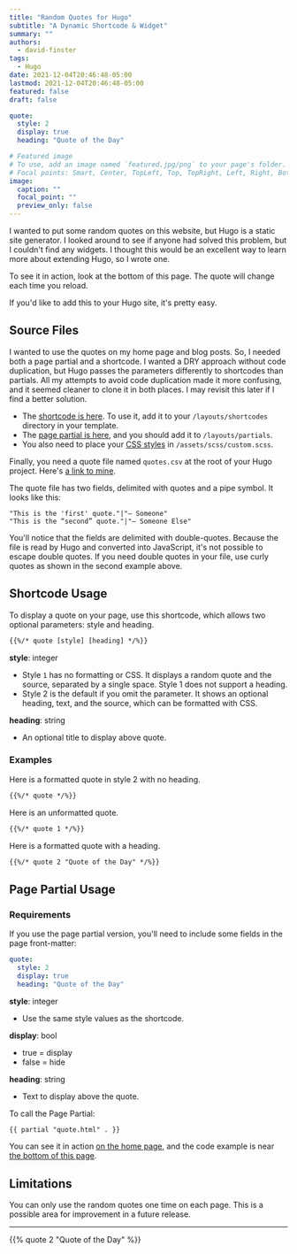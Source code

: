 ```yaml
---
title: "Random Quotes for Hugo"
subtitle: "A Dynamic Shortcode & Widget"
summary: ""
authors:
  - david-finster
tags:
  - Hugo
date: 2021-12-04T20:46:48-05:00
lastmod: 2021-12-04T20:46:48-05:00
featured: false
draft: false

quote: 
  style: 2
  display: true
  heading: "Quote of the Day"

# Featured image
# To use, add an image named `featured.jpg/png` to your page's folder.
# Focal points: Smart, Center, TopLeft, Top, TopRight, Left, Right, BottomLeft, Bottom, BottomRight.
image:
  caption: ""
  focal_point: ""
  preview_only: false
---
```

I wanted to put some random quotes on this website, but Hugo is a static site generator. I looked around to see if anyone had solved this problem, but I couldn't find any widgets. I thought this would be an excellent way to learn more about extending Hugo, so I wrote one. 

To see it in action, look at the bottom of this page. The quote will change each time you reload. 

If you'd like to add this to your Hugo site, it's pretty easy. 

## Source Files

I wanted to use the quotes on my home page and blog posts. So, I needed both a page partial and a shortcode. I wanted a DRY approach without code duplication, but Hugo passes the parameters differently to shortcodes than partials. All my attempts to avoid code duplication made it more confusing, and it seemed cleaner to clone it in both places. I may revisit this later if I find a better solution.

* The [shortcode is here](https://github.com/dfinr/www.dfinr.com/blob/master/layouts/shortcodes/quote.html). To use it, add it to your `/layouts/shortcodes` directory in your template.
* The [page partial is here](https://github.com/dfinr/www.dfinr.com/blob/master/layouts/partials/quote.html), and you should add it to `/layouts/partials`.
* You also need to place your [CSS styles](https://github.com/dfinr/www.dfinr.com/blob/master/assets/scss/custom.scss) in `/assets/scss/custom.scss`.

Finally, you need a quote file named `quotes.csv` at the root of your Hugo project. Here's [a link to mine](https://github.com/dfinr/www.dfinr.com/blob/master/quotes.csv).

The quote file has two fields, delimited with quotes and a pipe symbol. It looks like this:

    "This is the 'first' quote."|"— Someone"
    "This is the “second” quote."|"— Someone Else"

You'll notice that the fields are delimited with double-quotes. Because the file is read by Hugo and converted into JavaScript, it's not possible to escape double quotes. If you need double quotes in your file, use curly quotes as shown in the second example above.

## Shortcode Usage

To display a quote on your page, use this shortcode, which allows two optional parameters: style and heading.

```txt
{{%/* quote [style] [heading] */%}}
```

**style**: integer 

* Style `1` has no formatting or CSS. It displays a random quote and the source, separated by a single space. Style 1 does not support a heading.
* Style 2 is the default if you omit the parameter. It shows an optional heading, text, and the source, which can be formatted with CSS.

**heading**: string

* An optional title to display above quote.

### Examples

Here is a formatted quote in style 2 with no heading.

```txt
{{%/* quote */%}}
```

Here is an unformatted quote.

```txt
{{%/* quote 1 */%}}
```

Here is a formatted quote with a heading.

```txt
{{%/* quote 2 "Quote of the Day" */%}}
```

## Page Partial Usage

### Requirements

If you use the page partial version, you'll need to include some fields in the page front-matter:

```yaml
quote: 
  style: 2
  display: true
  heading: "Quote of the Day"
```

**style**: integer  

* Use the same style values as the shortcode.

**display**: bool

* true = display
* false = hide

**heading**: string

* Text to display above the quote.

To call the Page Partial:

```txt
{{ partial "quote.html" . }}
```

You can see it in action [on the home page](https://www.dfinr.com/), and the code example is near [the bottom of this page](https://github.com/dfinr/www.dfinr.com/blob/master/layouts/partials/widgets/about.html).

## Limitations

You can only use the random quotes one time on each page. This is a possible area for improvement in a future release. 

---
{{% quote 2 "Quote of the Day" %}}
